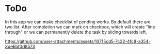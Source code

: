 # ToDo

In this app we can make checklist of pending works. By default there are two list. 
After completion we can mark on checkbox, which will create "line through" or we 
can permanently delete the task by sliding towards left.


https://github.com/user-attachments/assets/10715cd5-7c22-4fc8-a354-3de6bf0d8573

